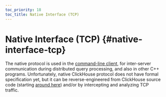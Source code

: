 ```yaml
---
toc_priority: 18
toc_title: Native Interface (TCP)
---
```


# Native Interface (TCP) {#native-interface-tcp}

The native protocol is used in the [command-line client](../interfaces/cli.md), for inter-server communication during distributed query processing, and also in other C++ programs. Unfortunately, native ClickHouse protocol does not have formal specification yet, but it can be reverse-engineered from ClickHouse source code (starting [around here](https://github.com/ClickHouse/ClickHouse/tree/master/src/Client)) and/or by intercepting and analyzing TCP traffic.



